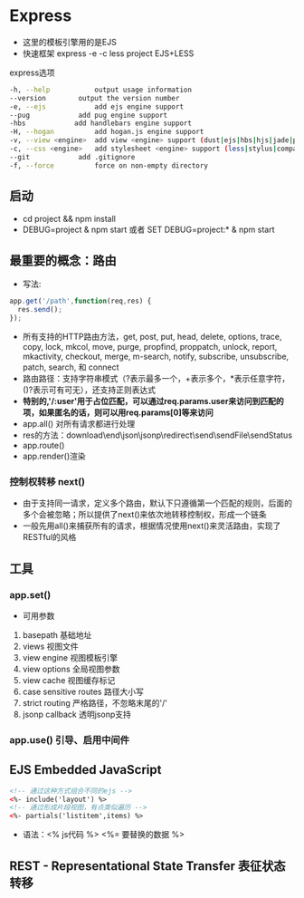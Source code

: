 # Express
- 这里的模板引擎用的是EJS
- 快速框架 express -e -c less project EJS+LESS

express选项
```bash
-h, --help           output usage information
--version        output the version number
-e, --ejs            add ejs engine support
--pug            add pug engine support
-hbs            add handlebars engine support
-H, --hogan          add hogan.js engine support
-v, --view <engine>  add view <engine> support (dust|ejs|hbs|hjs|jade|pug|twig|vash) (defaults to jade)
-c, --css <engine>   add stylesheet <engine> support (less|stylus|compass|sass) (defaults toplain css)
--git            add .gitignore
-f, --force          force on non-empty directory
```

## 启动
- cd project && npm install
- DEBUG=project & npm start 或者 SET DEBUG=project:* & npm start

## 最重要的概念：路由
- 写法:
```javascript
app.get('/path',function(req,res) {
  res.send();
});
```
- 所有支持的HTTP路由方法，get, post, put, head, delete, options, trace, copy, lock, mkcol, move, purge, propfind, proppatch, unlock, report, mkactivity, checkout, merge, m-search, notify, subscribe, unsubscribe, patch, search, 和 connect
- 路由路径：支持字符串模式（?表示最多一个，+表示多个，*表示任意字符，()?表示可有可无），还支持正则表达式
- **特别的,'/:user'用于占位匹配，可以通过req.params.user来访问到匹配的项，如果匿名的话，则可以用req.params[0]等来访问**
- app.all() 对所有请求都进行处理
- res的方法：download\end\json\jsonp\redirect\send\sendFile\sendStatus
- app.route()
- app.render()渲染
### 控制权转移 next()
- 由于支持同一请求，定义多个路由，默认下只遵循第一个匹配的规则，后面的多个会被忽略；所以提供了next()来依次地转移控制权，形成一个链条
- 一般先用all()来捕获所有的请求，根据情况使用next()来灵活路由，实现了RESTful的风格

## 工具
### app.set()
- 可用参数
1. basepath 基础地址
2. views 视图文件
3. view engine 视图模板引擎
4. view options 全局视图参数
5. view cache 视图缓存标记
6. case sensitive routes 路径大小写
7. strict routing 严格路径，不忽略末尾的'/'
8. jsonp callback 透明jsonp支持

### app.use() 引导、启用中间件

## EJS Embedded JavaScript
```html
<!-- 通过这种方式组合不同的ejs -->
<%- include('layout') %>
<!-- 通过形成片段视图，有点类似遍历 -->
<%- partials('listitem',items) %>
```
- 语法：<% js代码 %>  <%= 要替换的数据 %>  

## REST - Representational State Transfer 表征状态转移